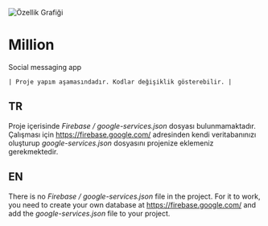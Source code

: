 ![Özellik Grafiği](https://user-images.githubusercontent.com/67011777/127402214-5f645697-90a4-4b64-b723-3adfcc5175fd.png)

# Million
Social messaging app 

    | Proje yapım aşamasındadır. Kodlar değişiklik gösterebilir. |


## TR
Proje içerisinde *Firebase / google-services.json* dosyası bulunmamaktadır. 
Çalışması için https://firebase.google.com/ adresinden kendi veritabanınızı oluşturup *google-services.json* dosyasını projenize eklemeniz gerekmektedir.


## EN
There is no *Firebase / google-services.json* file in the project.
For it to work, you need to create your own database at https://firebase.google.com/ and add the *google-services.json* file to your project.




